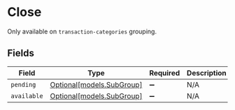 # Close

Only available on `transaction-categories` grouping.


## Fields

| Field                                              | Type                                               | Required                                           | Description                                        |
| -------------------------------------------------- | -------------------------------------------------- | -------------------------------------------------- | -------------------------------------------------- |
| `pending`                                          | [Optional[models.SubGroup]](../models/subgroup.md) | :heavy_minus_sign:                                 | N/A                                                |
| `available`                                        | [Optional[models.SubGroup]](../models/subgroup.md) | :heavy_minus_sign:                                 | N/A                                                |